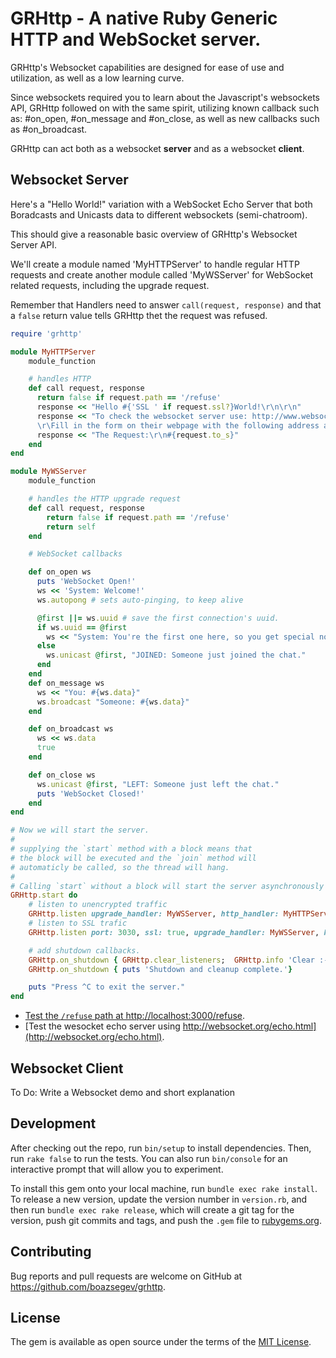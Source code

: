 # GRHttp - A native Ruby Generic HTTP and WebSocket server.

GRHttp's Websocket capabilities are designed for ease of use and utilization, as well as a low learning curve.

Since websockets required you to learn about the Javascript's websockets API, GRHttp followed on with the same spirit, utilizing known callback such as: #on_open, #on_message and #on_close, as well as new callbacks such as #on_broadcast.

GRHttp can act both as a websocket **server** and as a websocket **client**.

## Websocket Server

Here's a "Hello World!" variation with a WebSocket Echo Server that both Boradcasts and Unicasts data to different websockets (semi-chatroom).

This should give a reasonable basic overview of GRHttp's Websocket Server API.

We'll create a module named 'MyHTTPServer' to handle regular HTTP requests and create another module called 'MyWSServer' for WebSocket related requests, including the upgrade request.

Remember that Handlers need to answer `call(request, response)` and that a `false` return value tells GRHttp thet the request was refused.

```ruby
require 'grhttp'

module MyHTTPServer
    module_function

    # handles HTTP
    def call request, response
      return false if request.path == '/refuse'
      response << "Hello #{'SSL ' if request.ssl?}World!\r\n\r\n"
      response << "To check the websocket server use: http://www.websocket.org/echo.html\r\n
      \r\Fill in the form on their webpage with the following address as your websocket server:\r\nhttp://localhost:3000/\r\n\r\n"
      response << "The Request:\r\n#{request.to_s}"
    end
end

module MyWSServer
    module_function

    # handles the HTTP upgrade request
    def call request, response
        return false if request.path == '/refuse'
        return self
    end

    # WebSocket callbacks

    def on_open ws
      puts 'WebSocket Open!'
      ws << 'System: Welcome!'
      ws.autopong # sets auto-pinging, to keep alive

      @first ||= ws.uuid # save the first connection's uuid.
      if ws.uuid == @first
        ws << "System: You're the first one here, so you get special notifications :-)"
      else
        ws.unicast @first, "JOINED: Someone just joined the chat."
      end
    end
    def on_message ws
      ws << "You: #{ws.data}"
      ws.broadcast "Someone: #{ws.data}"
    end

    def on_broadcast ws
      ws << ws.data
      true
    end

    def on_close ws
      ws.unicast @first, "LEFT: Someone just left the chat."
      puts 'WebSocket Closed!'
    end
end

# Now we will start the server.
#
# supplying the `start` method with a block means that
# the block will be executed and the `join` method will
# automaticly be called, so the thread will hang.
#
# Calling `start` without a block will start the server asynchronously
GRHttp.start do
    # listen to unencrypted traffic
    GRHttp.listen upgrade_handler: MyWSServer, http_handler: MyHTTPServer
    # listen to SSL trafic
    GRHttp.listen port: 3030, ssl: true, upgrade_handler: MyWSServer, http_handler: MyHTTPServer

    # add shutdown callbacks.
    GRHttp.on_shutdown { GRHttp.clear_listeners;  GRHttp.info 'Clear :-)'}
    GRHttp.on_shutdown { puts 'Shutdown and cleanup complete.'}

    puts "Press ^C to exit the server."
end
```

* [Test the `/refuse` path at http://localhost:3000/refuse](http://localhost:3000/refuse).
* [Test the wesocket echo server using http://websocket.org/echo.html](http://websocket.org/echo.html).

## Websocket Client

To Do: Write a Websocket demo and short explanation

## Development

After checking out the repo, run `bin/setup` to install dependencies. Then, run `rake false` to run the tests. You can also run `bin/console` for an interactive prompt that will allow you to experiment.

To install this gem onto your local machine, run `bundle exec rake install`. To release a new version, update the version number in `version.rb`, and then run `bundle exec rake release`, which will create a git tag for the version, push git commits and tags, and push the `.gem` file to [rubygems.org](https://rubygems.org).

## Contributing

Bug reports and pull requests are welcome on GitHub at https://github.com/boazsegev/grhttp.


## License

The gem is available as open source under the terms of the [MIT License](http://opensource.org/licenses/MIT).

